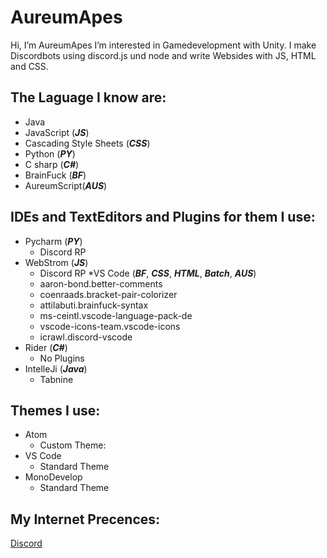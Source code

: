 # AureumApes
Hi, I’m AureumApes
I’m interested in Gamedevelopment with Unity. I make Discordbots using discord.js und node and write Websides with JS, HTML and CSS.

## The Laguage I know are:
* Java
* JavaScript (**_JS_**)
* Cascading Style Sheets (**_CSS_**)
* Python (**_PY_**)
* C sharp (**_C#_**)
* BrainFuck (**_BF_**)
* AureumScript(**_AUS_**)

## IDEs and TextEditors and Plugins for them I use:
* Pycharm (**_PY_**)
  * Discord RP
* WebStrom (**_JS_**)
  * Discord RP
*VS Code (**_BF_**, **_CSS_**, **_HTML_**, **_Batch_**, **_AUS_**)
  * aaron-bond.better-comments
  * coenraads.bracket-pair-colorizer
  * attilabuti.brainfuck-syntax
  * ms-ceintl.vscode-language-pack-de
  * vscode-icons-team.vscode-icons
  * icrawl.discord-vscode
* Rider (**_C#_**)
  * No Plugins
* IntelleJi (**_Java_**)
  * Tabnine

## Themes I use:
* Atom
  * Custom Theme:
* VS Code
    * Standard Theme
* MonoDevelop
    * Standard Theme

## My Internet Precences:

[Discord](https://discord.gg/aYnk6nGMgG)
